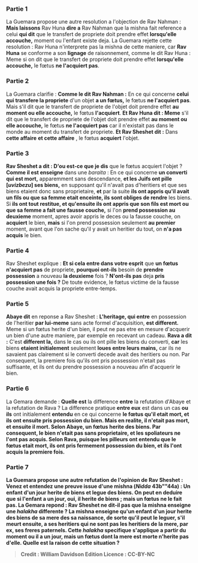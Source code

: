 
### Partie 1
La Guemara propose une autre resolution a l'objection de Rav Nahman : <b>Mais laissons</b> Rav Huna <b>dire a</b> Rav Nahman que la mishna fait reference a celui <b>qui dit</b> que le transfert de propriete doit prendre effet <b>lorsqu'elle accouche,</b> moment ou l'enfant existe deja. La Guemara rejette cette resolution : Rav Huna n'interprete pas la mishna de cette maniere, car <b>Rav Huna</b> se conforme a son <b>lignage</b> de raisonnement, comme le dit Rav Huna : Meme</b> si on dit que le transfert de propriete doit prendre effet <b>lorsqu'elle accouche,</b> le fœtus <b>ne l'acquiert pas</b>.

### Partie 2
La Guemara clarifie : <b>Comme le dit Rav Nahman :</b> En ce qui concerne <b>celui qui transfere la propriete</b> d'un objet <b>a un fœtus,</b> le fœtus <b>ne l'acquiert pas</b>. Mais s'il dit que le transfert de propriete de l'objet doit prendre effet <b>au moment ou elle accouche,</b> le fœtus <b>l'acquiert</b>. <b>Et Rav Huna dit : Meme</b> s'il dit que le transfert de propriete de l'objet doit prendre effet <b>au moment ou elle accouche,</b> le fœtus <b>ne l'acquiert pas</b> car il n'existait pas dans le monde au moment du transfert de propriete. <b>Et Rav Sheshet dit :</b> Dans <b>cette affaire</b> <b>et cette affaire</b> , le fœtus <b>acquiert</b> l'objet.

### Partie 3
<b>Rav Sheshet a dit : D'ou est-ce que je dis</b> que le fœtus acquiert l'objet ? <b>Comme il est enseigne</b> dans une <i>baraita</i> : En ce qui concerne <b>un converti qui est mort,</b> apparemment sans descendance, <b>et les Juifs ont pille [<i>uvizbezu</i>] ses biens,</b> en supposant qu'il n'avait pas d'heritiers et que ses biens etaient donc sans proprietaire, <b>et</b> par la suite <b>ils ont appris qu'il avait un fils ou que sa femme etait enceinte, ils sont obliges de rendre</b> les biens. Si <b>ils ont tout restitue, et qu'ensuite ils ont appris que son fils est mort ou que sa femme a fait une fausse couche,</b> si l'on <b>prend possession au deuxieme</b> moment, apres avoir appris le deces ou la fausse couche, on <b>acquiert</b> le bien, <b>mais</b> si l'on prend possession seulement <b>au premier</b> moment, avant que l'on sache qu'il y avait un heritier du tout, on <b>n'a pas acquis</b> le bien.

### Partie 4
Rav Sheshet explique : <b>Et si cela entre dans votre esprit</b> que <b>un fœtus n'acquiert pas</b> de propriete, <b>pourquoi ont-ils</b> besoin de <b>prendre possession</b> a nouveau <b>la deuxieme</b> fois ? <b>N'ont-ils pas</b> deja <b>pris possession une fois ?</b> De toute evidence, le fœtus victime de la fausse couche avait acquis la propriete entre-temps.

### Partie 5
<b>Abaye dit</b> en reponse a Rav Sheshet : <b>L'heritage, qui entre</b> en possession de l'heritier <b>par lui-meme</b> sans acte formel d'acquisition, <b>est different.</b> Meme si un fœtus herite d'un bien, il peut ne pas etre en mesure d'acquerir un bien d'une autre maniere, par exemple en recevant un cadeau. <b>Rava a dit :</b> C'est <b>different la,</b> dans le cas ou ils ont pille les biens du converti, <b>car</b> les biens <b>etaient initialement</b> seulement <b>loues entre leurs mains,</b> car ils ne savaient pas clairement si le converti decede avait des heritiers ou non. Par consequent, la premiere fois qu'ils ont pris possession n'etait pas suffisante, et ils ont du prendre possession a nouveau afin d'acquerir le bien.

### Partie 6
La Gemara demande : <b>Quelle est</b> la difference <b>entre</b> la refutation d'Abaye et la refutation de Rava ? La difference pratique <b>entre eux</b> est dans un cas <b>ou ils</b> ont initialement <b>entendu</b> en ce qui concerne <b>le fœtus <b>qu'il</b> etait <b>mort,</b> et ils ont ensuite pris possession du bien. <b>Mais</b> en realite, il n'etait <b>pas mort, et ensuite</b> il <b>mort.</b> Selon Abaye, un fœtus herite des biens. Par consequent, le bien n'etait pas sans proprietaire, et les spoliateurs ne l'ont pas acquis. Selon Rava, puisque les pilleurs ont entendu que le fœtus etait mort, ils ont pris fermement possession du bien, et ils l'ont acquis la premiere fois.

### Partie 7
La Guemara propose une autre refutation de l'opinion de Rav Sheshet : <b>Venez</b> et <b>entendez</b> une preuve issue d'une mishna (<i>Nidda</i> 43b""44a) : <b>Un enfant d'un jour herite</b> de biens <b>et legue</b> des biens. On peut en deduire que si l'enfant a <b>un jour, oui,</b> il herite de biens ; mais <b>un fœtus</b> ne le fait <b>pas.</b> La Gemara repond : <b>Rav Sheshet ne dit-il pas</b> que la mishna enseigne une <i>halakha</i> differente ? La mishna enseigne qu'un enfant d'un jour <b>herite des biens de sa mere</b> des sa naissance, de sorte qu'il peut <b>le leguer</b>, s'il meurt ensuite, <b>a</b> ses heritiers qui ne sont pas les heritiers de la mere, par ex, ses <b>freres paternels.</b> Cette <i>halakha</i> <b>specifique</b> s'applique a partir du moment ou il a <b>un jour, mais un fœtus</b> dont la mere est morte <b>n'herite pas</b> d'elle. <b>Quelle est la raison</b> de cette situation ?

>Credit : William Davidson Edition
>Licence : CC-BY-NC